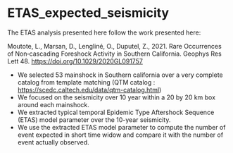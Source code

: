 # ETAS_expected_seismicity
The ETAS analysis presented here follow the work presented here:

Moutote, L., Marsan, D., Lengliné, O., Duputel, Z., 2021. Rare Occurrences of Non‐cascading Foreshock Activity in Southern California. Geophys Res Lett 48. https://doi.org/10.1029/2020GL091757

- We selected 53 mainshock in Southern california over a very complete catalog from template matching (QTM catalog : https://scedc.caltech.edu/data/qtm-catalog.html)
- We focused on the seismicity over 10 year within a 20 by 20 km box around each mainshock.
- We extracted typical temporal Epidemic Type Aftershock Sequence (ETAS) model parameter over the 10-year seismicity.
- We use the extracted ETAS model parameter to compute the number of event expected in short time widow and compare it with the number of event actually observed.


